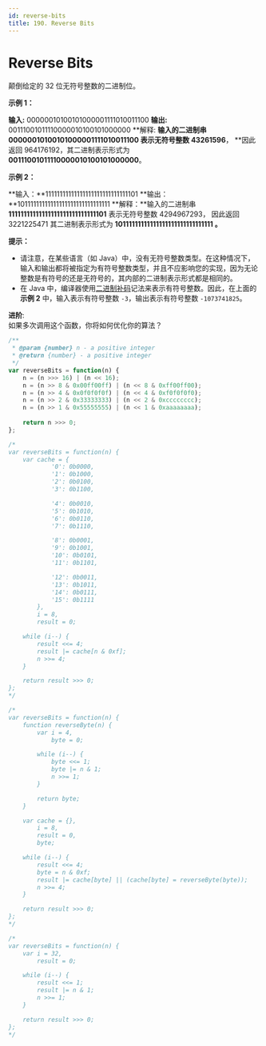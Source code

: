 ```yaml
---
id: reverse-bits
title: 190. Reverse Bits
---
```


# Reverse Bits

颠倒给定的 32 位无符号整数的二进制位。



**示例 1：**

**输入:** 00000010100101000001111010011100 **输出:** 00111001011110000010100101000000 **解释: **输入的二进制串 **00000010100101000001111010011100 **表示无符号整数** 43261596****， **因此返回 964176192，其二进制表示形式为 **00111001011110000010100101000000**。

**示例 2：**

**输入：**11111111111111111111111111111101 **输出：**10111111111111111111111111111111 **解释：**输入的二进制串 **11111111111111111111111111111101** 表示无符号整数 4294967293， 因此返回 3221225471 其二进制表示形式为 **10111111111111111111111111111111 。**



**提示：**

-   请注意，在某些语言（如 Java）中，没有无符号整数类型。在这种情况下，输入和输出都将被指定为有符号整数类型，并且不应影响您的实现，因为无论整数是有符号的还是无符号的，其内部的二进制表示形式都是相同的。
-   在 Java 中，编译器使用[二进制补码](https://baike.baidu.com/item/二进制补码/5295284)记法来表示有符号整数。因此，在上面的 **示例 2** 中，输入表示有符号整数 `-3`，输出表示有符号整数 `-1073741825`。



**进阶**:  
如果多次调用这个函数，你将如何优化你的算法？



```javascript
/**
 * @param {number} n - a positive integer
 * @return {number} - a positive integer
 */
var reverseBits = function(n) {
    n = (n >>> 16) | (n << 16);
    n = (n >> 8 & 0x00ff00ff) | (n << 8 & 0xff00ff00);
    n = (n >> 4 & 0x0f0f0f0f) | (n << 4 & 0xf0f0f0f0);
    n = (n >> 2 & 0x33333333) | (n << 2 & 0xcccccccc);
    n = (n >> 1 & 0x55555555) | (n << 1 & 0xaaaaaaaa);
    
    return n >>> 0;
};

/*
var reverseBits = function(n) {
    var cache = {
	    	'0': 0b0000,
	    	'1': 0b1000,
	    	'2': 0b0100,
	    	'3': 0b1100,

	    	'4': 0b0010,
	    	'5': 0b1010,
	    	'6': 0b0110,
	    	'7': 0b1110,

	    	'8': 0b0001,
	    	'9': 0b1001,
	    	'10': 0b0101,
	    	'11': 0b1101,

	    	'12': 0b0011,
	    	'13': 0b1011,
	    	'14': 0b0111,
	    	'15': 0b1111
	    },
    	i = 8,
    	result = 0;

    while (i--) {
    	result <<= 4;
    	result |= cache[n & 0xf];
    	n >>= 4;
    }

    return result >>> 0;
};
*/

/*
var reverseBits = function(n) {
	function reverseByte(n) {
		var i = 4,
			byte = 0;

		while (i--) {
			byte <<= 1;
			byte |= n & 1;
			n >>= 1;
		}

		return byte;
	}

    var cache = {},
    	i = 8,
    	result = 0,
    	byte;

    while (i--) {
    	result <<= 4;
    	byte = n & 0xf;
    	result |= cache[byte] || (cache[byte] = reverseByte(byte));
    	n >>= 4;
    }

    return result >>> 0;
};
*/

/*
var reverseBits = function(n) {
    var i = 32,
    	result = 0;

    while (i--) {
    	result <<= 1;
    	result |= n & 1;
    	n >>= 1;
    }

    return result >>> 0;
};
*/
```